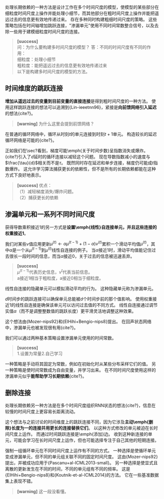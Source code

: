 处理长期依赖的一种方法是设计工作在多个时间尺度的模型，使模型的某些部分在细粒度时间尺度上操作并能处理小细节，而其他部分在粗时间尺度上操作并能把遥远过去的信息更有效地传递过来。
存在多种同时构建粗细时间尺度的策略。
这些策略包括在时间轴增加跳跃连接，"渗漏单元"使用不同时间常数整合信号，以及去除一些用于建模细粒度时间尺度的连接。  
> **[success]**  
> 问：为什么要构建多时间尺度的模型？ 
> 答：不同的时间尺度有不同的作用：  
> 细粒度：处理小细节  
> 粗粒度：能把遥远过去的信息更有效地传递过来  
> 以下是构建多时间尺度的模型的方法。  

## 时间维度的跳跃连接

**增加从遥远过去的变量到目前变量的直接连接**是得到粗时间尺度的一种方法。
使用这样跳跃连接的想法可以追溯到{Lin-ieeetnn96}，紧接是**向前馈网络引入延迟**的想法{cite?}。  
> **[warning]** 为什么这里会提到前馈网络？  

在普通的循环网络中，循环从时刻$t$的单元连接到时刻$t+1$单元。
构造较长的延迟循环网络是可能的{cite?}。

正如我们在\sec?看到，梯度可能\emph{关于时间步数}呈指数消失或爆炸。
{cite?}引入了$d$延时的循环连接以减轻这个问题。
现在导数指数减小的速度与$\frac{\tau}{d}$相关而不是$\tau$。
既然同时存在延迟和单步连接，梯度仍可能成$t$指数爆炸。
这允许学习算法捕获更长的依赖性，但不是所有的长期依赖都能在这种方式下良好地表示。  
> **[success]** 优点：  
> （1）减轻梯度消失/爆炸问题。  
> （2）捕获更长的依赖

## 渗漏单元和一系列不同时间尺度

获得导数乘积接近1的另一方式是**设置\emph{线性}自连接单元，并且这些连接的权重接近1**。

我们对某些$v$值应用更新$\mu^{(t)} \gets \alpha \mu^{(t-1)} + (1-\alpha) v^{(t)}$累积一个滑动平均值$\mu^{(t)}$，其中$\alpha$是一个从$\mu^{(t-1)}$到$\mu^{(t)}$线性自连接的例子。
当$\alpha$接近1时，滑动平均值能记住过去很长一段时间的信息，而当$\alpha$接近0，关于过去的信息被迅速丢弃。  
> **[success]**  
> $\mu^{(t-1)}$代表历史信息，$v^t$代表当前信息。  
> a接近1相当于粗粒度，a接近0相当于细粒度。  

线性自连接的隐藏单元可以模拟滑动平均的行为。
这种隐藏单元称为渗漏单元。

$d$时间步的跳跃连接可以确保单元总能被$d$个时间步前的那个值影响。
使用权重接近1的线性自连接是确保该单元可以访问过去值的不同方式。
线性自连接通过调节实值$\alpha$（而不是调整整数值的跳跃长度）更平滑灵活地调整这种效果。

这个想法由{Mozer-nips92}和{ElHihi+Bengio-nips8}提出。
在回声状态网络中，渗漏单元也被发现很有用{cite?}。

我们可以通过两种基本策略设置渗漏单元使用的时间常数。  
> **[success]**  
> 1.设置为常量2.自己学习  

一种策略是手动将其固定为常数，例如在初始化时从某些分布采样它们的值。
另一种策略是使时间常数成为自由变量，并学习出来。
在不同时间尺度使用这样的渗漏单元似乎**能帮助学习长期依赖**{cite?}。

## 删除连接

处理长期依赖另一种方法是在多个时间尺度组织RNN状态的想法{cite?}，信息在较慢的时间尺度上更容易长距离流动。

这个想法与之前讨论的时间维度上的跳跃连接不同，因为它涉及**主动\emph{删除}长度为一的连接并用更长的连接替换它们**。
以这种方式修改的单元被迫在长时间尺度上运作。
而通过时间跳跃连接是\emph{添加}边。
收到这种新连接的单元，可能会学习在长时间尺度上运作，但也可能选择专注于自己其他的短期连接。

强制一组循环单元在不同时间尺度上运作有不同的方式。
一种选择是使循环单元变成渗漏单元，但不同的单元组关联不同的固定时间尺度。
这由{Mozer-nips92}提出，并被成功应用于{Pascanu+al-ICML2013-small}。
另一种选择是使显式且离散的更新发生在不同的时间，不同的单元组有不同的频率。
这是{ElHihi+Bengio-nips8}和{Koutnik-et-al-ICML2014}的方法。
它在一些基准数据集上表现不错。  
> **[warning]** 这一段没看懂。  




